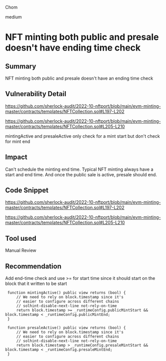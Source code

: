 Chom

medium

# NFT minting both public and presale doesn't have ending time check

## Summary
NFT minting both public and presale doesn't have an ending time check

## Vulnerability Detail
https://github.com/sherlock-audit/2022-10-nftport/blob/main/evm-minting-master/contracts/templates/NFTCollection.sol#L197-L202

https://github.com/sherlock-audit/2022-10-nftport/blob/main/evm-minting-master/contracts/templates/NFTCollection.sol#L205-L210

mintingActive and presaleActive only check for a mint start but don't check for mint end

## Impact
Can't schedule the minting end time. Typical NFT minting always have a start and end time. And once the public sale is active, presale should end.

## Code Snippet
https://github.com/sherlock-audit/2022-10-nftport/blob/main/evm-minting-master/contracts/templates/NFTCollection.sol#L197-L202

https://github.com/sherlock-audit/2022-10-nftport/blob/main/evm-minting-master/contracts/templates/NFTCollection.sol#L205-L210

## Tool used

Manual Review

## Recommendation
Add end-time check and use >= for start time since it should start on the block that it written to be start

```solidity
 function mintingActive() public view returns (bool) { 
     // We need to rely on block.timestamp since it's 
     // easier to configure across different chains 
     // solhint-disable-next-line not-rely-on-time 
     return block.timestamp >= _runtimeConfig.publicMintStart && block.timestamp < _runtimeConfig.publicMintEnd; 
 } 

 function presaleActive() public view returns (bool) { 
     // We need to rely on block.timestamp since it's 
     // easier to configure across different chains 
     // solhint-disable-next-line not-rely-on-time 
     return block.timestamp > _runtimeConfig.presaleMintStart && block.timestamp < _runtimeConfig.presaleMintEnd; 
 } 
```



